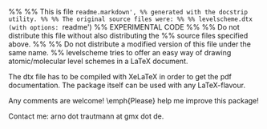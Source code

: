 %%
%% This is file `readme.markdown',
%% generated with the docstrip utility.
%%
%% The original source files were:
%%
%% levelscheme.dtx  (with options: `readme')
%% EXPERIMENTAL CODE
%% 
%% Do not distribute this file without also distributing the
%% source files specified above.
%% 
%% Do not distribute a modified version of this file under the same name.
%% 
levelscheme tries to offer an easy way of drawing atomic/molecular level schemes in a LaTeX document.

The dtx file has to be compiled with XeLaTeX in order to get the pdf documentation. The package itself can be used with any LaTeX-flavour.

Any comments are welcome! \emph{Please} help me improve this package!

Contact me: arno dot trautmann at gmx dot de.
